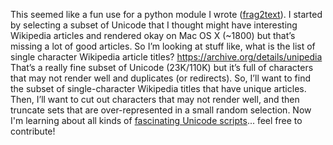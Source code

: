 This seemed like a fun use for a python module I wrote
([frag2text](https://pypi.python.org/pypi/frag2text)). I started by
selecting a subset of Unicode that I thought might have interesting
Wikipedia articles and rendered okay on Mac OS X (~1800) but that’s
missing a lot of good articles. So I’m looking at stuff like,
what is the list of single character Wikipedia article titles?
<https://archive.org/details/unipedia> That’s a really fine
subset of Unicode (23K/110K) but it’s full of characters that may not
render well and duplicates (or redirects). So, I’ll want to find
the subset of single-character Wikipedia titles that have unique
articles. Then, I’ll want to cut out characters that may not render
well, and then truncate sets that are over-represented in a small
random selection. Now I'm learning about all kinds of [fascinating
Unicode scripts](http://en.wikipedia.org/wiki/Script_%28Unicode%29)...
feel free to contribute!
